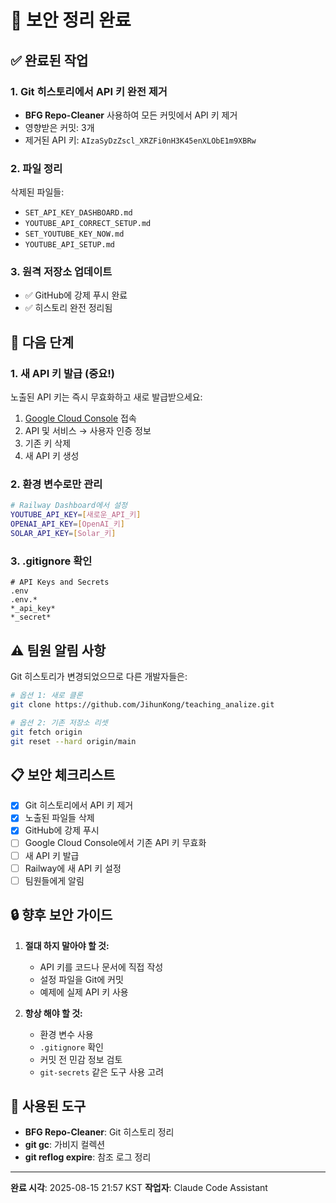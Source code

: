 # 🔐 보안 정리 완료

## ✅ 완료된 작업

### 1. Git 히스토리에서 API 키 완전 제거
- **BFG Repo-Cleaner** 사용하여 모든 커밋에서 API 키 제거
- 영향받은 커밋: 3개
- 제거된 API 키: `AIzaSyDzZscl_XRZFi0nH3K45enXLObE1m9XBRw`

### 2. 파일 정리
삭제된 파일들:
- `SET_API_KEY_DASHBOARD.md`
- `YOUTUBE_API_CORRECT_SETUP.md` 
- `SET_YOUTUBE_KEY_NOW.md`
- `YOUTUBE_API_SETUP.md`

### 3. 원격 저장소 업데이트
- ✅ GitHub에 강제 푸시 완료
- ✅ 히스토리 완전 정리됨

## 🎯 다음 단계

### 1. 새 API 키 발급 (중요!)
노출된 API 키는 즉시 무효화하고 새로 발급받으세요:
1. [Google Cloud Console](https://console.cloud.google.com) 접속
2. API 및 서비스 → 사용자 인증 정보
3. 기존 키 삭제
4. 새 API 키 생성

### 2. 환경 변수로만 관리
```bash
# Railway Dashboard에서 설정
YOUTUBE_API_KEY=[새로운_API_키]
OPENAI_API_KEY=[OpenAI_키]
SOLAR_API_KEY=[Solar_키]
```

### 3. .gitignore 확인
```gitignore
# API Keys and Secrets
.env
.env.*
*_api_key*
*_secret*
```

## ⚠️ 팀원 알림 사항

Git 히스토리가 변경되었으므로 다른 개발자들은:

```bash
# 옵션 1: 새로 클론
git clone https://github.com/JihunKong/teaching_analize.git

# 옵션 2: 기존 저장소 리셋
git fetch origin
git reset --hard origin/main
```

## 📋 보안 체크리스트

- [x] Git 히스토리에서 API 키 제거
- [x] 노출된 파일들 삭제
- [x] GitHub에 강제 푸시
- [ ] Google Cloud Console에서 기존 API 키 무효화
- [ ] 새 API 키 발급
- [ ] Railway에 새 API 키 설정
- [ ] 팀원들에게 알림

## 🔒 향후 보안 가이드

1. **절대 하지 말아야 할 것:**
   - API 키를 코드나 문서에 직접 작성
   - 설정 파일을 Git에 커밋
   - 예제에 실제 API 키 사용

2. **항상 해야 할 것:**
   - 환경 변수 사용
   - `.gitignore` 확인
   - 커밋 전 민감 정보 검토
   - `git-secrets` 같은 도구 사용 고려

## 📝 사용된 도구

- **BFG Repo-Cleaner**: Git 히스토리 정리
- **git gc**: 가비지 컬렉션
- **git reflog expire**: 참조 로그 정리

---

**완료 시각**: 2025-08-15 21:57 KST
**작업자**: Claude Code Assistant